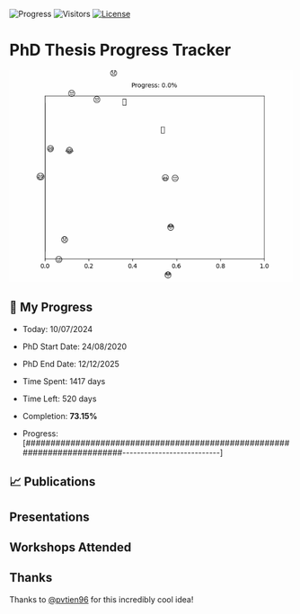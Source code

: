 ![Progress](https://img.shields.io/badge/Progress-73.15%25-91d068?style=flat-square)
![Visitors](https://api.visitorbadge.io/api/combined?path=https%3A%2F%2Fgithub.com%2Fpvtien96%2FPhD_Thesis_Tracker&label=Views&labelColor=%2337d67a&countColor=%23ff8a65&style=flat-square)
[![License](https://img.shields.io/badge/License-Apache_2.0-blue.svg)](https://opensource.org/licenses/Apache-2.0)

# PhD Thesis Progress Tracker

<td style="width: 10%; padding: 10px; border: none;">
      <img src="progress.gif" alt="Progress" style="height: 10%">
</td>

## :calendar: My Progress

- Today: 10/07/2024
- PhD Start Date: 24/08/2020
- PhD End Date: 12/12/2025

- Time Spent: 1417 days
- Time Left: 520 days
- Completion: <b>73.15%</b>
- Progress: [#########################################################################---------------------------]

## 📈 Publications

## Presentations

## Workshops Attended

## Thanks

Thanks to [@pvtien96](https://github.com/pvtien96) for this incredibly cool idea!
